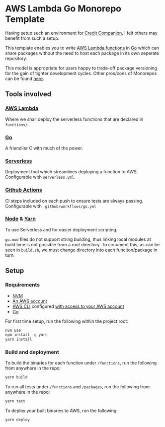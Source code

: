 # AWS Lambda Go Monorepo Template

Having setup such an environment for [Credit Companion](https://github.com/tjmgregory/credit-companion), I felt others may benefit from such a setup.

This template enables you to write [AWS Lambda functions](https://github.com/tjmgregory/credit-companion) in [Go](https://golang.org/) which can share packages without the need to host each package in its own seperate repository.

This model is appropriate for users happy to trade-off package versioning for the gain of tighter development cycles. Other pros/cons of Monorepos can be found [here](https://medium.com/better-programming/the-pros-and-cons-monorepos-explained-f86c998392e1).

## Tools involved

### [AWS Lambda](http://aws.amazon.com/)

Where we shall deploy the serverless functions that are declared in `functions/`.

### [Go](https://golang.org)

A friendlier C with much of the power.

### [Serverless](https://www.serverless.com/)

Deployment tool which streamlines deploying a function to AWS. Configurable with `serverless.yml`.

### [Github Actions](https://github.com/features/actions)

CI steps included on each push to ensure tests are always passing. Configurable with `.github/workflows/go.yml`

### [Node](https://nodejs.org/en/) & [Yarn](https://yarnpkg.com/)

To use Serverless and for easier deployment scripting.

`go.mod` files do not support string building, thus linking local modules at build time is not possible from a root directory. To circument this, as can be seen in `build.sh`, we must change directory into each funciton/package in turn.

## Setup

### Requirements

- [NVM](https://github.com/nvm-sh/nvm)
- [An AWS account](http://aws.amazon.com/)
- [AWS CLI](http://aws.amazon.com/cli/) configured [with access to your AWS account](https://docs.aws.amazon.com/cli/latest/userguide/cli-chap-configure.html)
- [Go](https://golang.org/doc/install)

For first time setup, run the following within the project root:

```bash
nvm use
npm install -g yarn
yarn install
```

### Build and deployment

To build the binaries for each function under `/functions`, run the following from anywhere in the repo:

```bash
yarn build
```

To run all tests under `/functions` and `/packages`, run the following from anywhere in the repo:

```bash
yarn test
```

To deploy your built binaries to AWS, run the following:

```bash
yarn deploy
```
